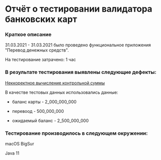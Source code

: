 # Отчёт о тестировании валидатора банковских карт

### Краткое описание

31.03.2021 - 31.03.2021 было проведено функциональное приложения "Перевод денежных средств".

На тестирование затрачено: 1 час

### В результате тестирования выявлены следующие дефекты:

[Неккоректное вычисление контрольной суммы](https://github.com/Laptenko/Java2.1/issues/1)


В качестве тестовых данных использовались данные:

* баланс карты - 2_000_000_000

* перевоод - 500_000_000

* ожидаемый баланс - 2_500_000_000


### Тестирование производилось в следующем окружении:

macOS BigSur

Java 11
